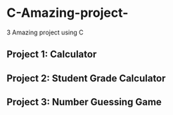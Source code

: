 # C-Amazing-project-
3 Amazing project using C

## Project 1: Calculator

## Project 2: Student Grade Calculator 

## Project 3: Number Guessing Game
